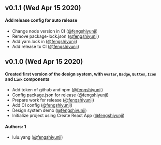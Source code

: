 ## v0.1.1 (Wed Apr 15 2020)

#### Add release config for auto release

- Change node version in CI ([@fengshiyunji](https://github.com/fengshiyunji))
- Remove package-lock.json ([@fengshiyunji](https://github.com/fengshiyunji))
- Add yarn.lock in ([@fengshiyunji](https://github.com/fengshiyunji))
- Add release to CI ([@fengshiyunji](https://github.com/fengshiyunji))

## v0.1.0 (Wed Apr 15 2020)

#### Created first version of the design system, with `Avatar`, `Badge`, `Button`, `Icon` and `Link` components

- Add token of github and npm ([@fengshiyunji](https://github.com/fengshiyunji))
- Config package.json for release ([@fengshiyunji](https://github.com/fengshiyunji))
- Prepare work for release ([@fengshiyunji](https://github.com/fengshiyunji))
- Add CI config ([@fengshiyunji](https://github.com/fengshiyunji))
- Design system demo ([@fengshiyunji](https://github.com/fengshiyunji))
- Initialize project using Create React App ([@fengshiyunji](https://github.com/fengshiyunji))

#### Authors: 1

- lulu.yang ([@fengshiyunji](https://github.com/fengshiyunji))